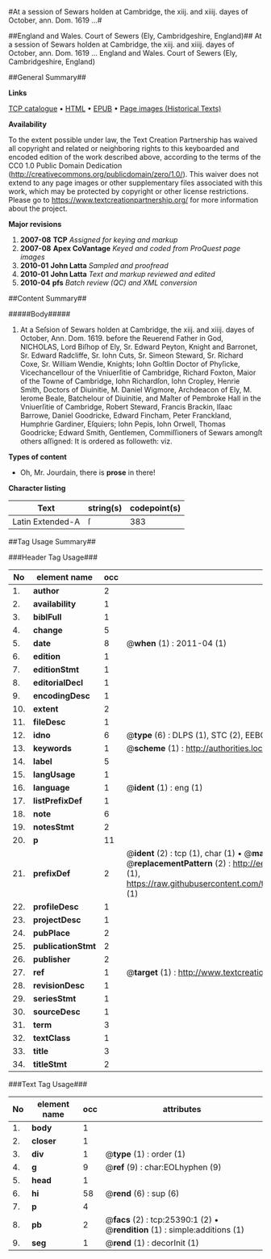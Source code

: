 #At a session of Sewars holden at Cambridge, the xiij. and xiiij. dayes of October, ann. Dom. 1619 ...#

##England and Wales. Court of Sewers (Ely, Cambridgeshire, England)##
At a session of Sewars holden at Cambridge, the xiij. and xiiij. dayes of October, ann. Dom. 1619 ...
England and Wales. Court of Sewers (Ely, Cambridgeshire, England)

##General Summary##

**Links**

[TCP catalogue](http://www.ota.ox.ac.uk/tcp/)  • 
[HTML](http://tei.it.ox.ac.uk/tcp/Texts-HTML/free/A21/A21344.html)  • 
[EPUB](http://tei.it.ox.ac.uk/tcp/Texts-EPUB/free/A21/A21344.epub) • 
[Page images (Historical Texts)](https://historicaltexts.jisc.ac.uk/eebo-22333934e)

**Availability**

To the extent possible under law, the Text Creation Partnership has waived all copyright and related or neighboring rights to this keyboarded and encoded edition of the work described above, according to the terms of the CC0 1.0 Public Domain Dedication (http://creativecommons.org/publicdomain/zero/1.0/). This waiver does not extend to any page images or other supplementary files associated with this work, which may be protected by copyright or other license restrictions. Please go to https://www.textcreationpartnership.org/ for more information about the project.

**Major revisions**

1. __2007-08__ __TCP__ *Assigned for keying and markup*
1. __2007-08__ __Apex CoVantage__ *Keyed and coded from ProQuest page images*
1. __2010-01__ __John Latta__ *Sampled and proofread*
1. __2010-01__ __John Latta__ *Text and markup reviewed and edited*
1. __2010-04__ __pfs__ *Batch review (QC) and XML conversion*

##Content Summary##

#####Body#####

1. At a Seſsion of Sewars holden at Cambridge, the xiij. and xiiij. dayes of October, Ann. Dom. 1619. before the Reuerend Father in God, NICHOLAS, Lord Biſhop of Ely, Sr. Edward Peyton, Knight and Barronet, Sr. Edward Radcliffe, Sr. Iohn Cuts, Sr. Simeon Steward, Sr. Richard Coxe, Sr. William Wendie, Knights; Iohn Goſtlin Doctor of Phyſicke, Vicechancellour of the Vniuerſitie of Cambridge, Richard Foxton, Maior of the Towne of Cambridge, Iohn Richardſon, Iohn Cropley, Henrie Smith, Doctors of Diuinitie, M. Daniel Wigmore, Archdeacon of Ely, M. Ierome Beale, Batchelour of Diuinitie, and Maſter of Pembroke Hall in the Vniuerſitie of Cambridge, Robert Steward, Francis Brackin, Iſaac Barrowe, Daniel Goodricke, Edward Fincham, Peter Franckland, Humphrie Gardiner, Eſquiers; Iohn Pepis, Iohn Orwell, Thomas Goodricke; Edward Smith, Gentlemen, Commiſſioners of Sewars amongſt others aſſigned: It is ordered as followeth: viz.

**Types of content**

  * Oh, Mr. Jourdain, there is **prose** in there!

**Character listing**


|Text|string(s)|codepoint(s)|
|---|---|---|
|Latin Extended-A|ſ|383|

##Tag Usage Summary##

###Header Tag Usage###

|No|element name|occ|attributes|
|---|---|---|---|
|1.|__author__|2||
|2.|__availability__|1||
|3.|__biblFull__|1||
|4.|__change__|5||
|5.|__date__|8| @__when__ (1) : 2011-04 (1)|
|6.|__edition__|1||
|7.|__editionStmt__|1||
|8.|__editorialDecl__|1||
|9.|__encodingDesc__|1||
|10.|__extent__|2||
|11.|__fileDesc__|1||
|12.|__idno__|6| @__type__ (6) : DLPS (1), STC (2), EEBO-CITATION (1), OCLC (1), VID (1)|
|13.|__keywords__|1| @__scheme__ (1) : http://authorities.loc.gov/ (1)|
|14.|__label__|5||
|15.|__langUsage__|1||
|16.|__language__|1| @__ident__ (1) : eng (1)|
|17.|__listPrefixDef__|1||
|18.|__note__|6||
|19.|__notesStmt__|2||
|20.|__p__|11||
|21.|__prefixDef__|2| @__ident__ (2) : tcp (1), char (1)  •  @__matchPattern__ (2) : ([0-9\-]+):([0-9IVX]+) (1), (.+) (1)  •  @__replacementPattern__ (2) : http://eebo.chadwyck.com/downloadtiff?vid=$1&page=$2 (1), https://raw.githubusercontent.com/textcreationpartnership/Texts/master/tcpchars.xml#$1 (1)|
|22.|__profileDesc__|1||
|23.|__projectDesc__|1||
|24.|__pubPlace__|2||
|25.|__publicationStmt__|2||
|26.|__publisher__|2||
|27.|__ref__|1| @__target__ (1) : http://www.textcreationpartnership.org/docs/. (1)|
|28.|__revisionDesc__|1||
|29.|__seriesStmt__|1||
|30.|__sourceDesc__|1||
|31.|__term__|3||
|32.|__textClass__|1||
|33.|__title__|3||
|34.|__titleStmt__|2||


###Text Tag Usage###

|No|element name|occ|attributes|
|---|---|---|---|
|1.|__body__|1||
|2.|__closer__|1||
|3.|__div__|1| @__type__ (1) : order (1)|
|4.|__g__|9| @__ref__ (9) : char:EOLhyphen (9)|
|5.|__head__|1||
|6.|__hi__|58| @__rend__ (6) : sup (6)|
|7.|__p__|4||
|8.|__pb__|2| @__facs__ (2) : tcp:25390:1 (2)  •  @__rendition__ (1) : simple:additions (1)|
|9.|__seg__|1| @__rend__ (1) : decorInit (1)|
